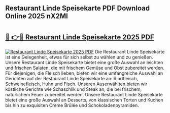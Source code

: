 ## Restaurant Linde Speisekarte PDF Download Online 2025 nX2MI

# <h2><a href="http://gcc07au.nevu.top/?p=Restaurant+Linde+Speisekarte">🔗 👉🔴 Restaurant Linde Speisekarte 2025 PDF</a></h2>

[![Restaurant Linde Speisekarte 2025 PDF](https://i.imgur.com/dBaPXMq.png)](http://gcc07au.nevu.top/?p=Restaurant+Linde+Speisekarte)
Die Restaurant Linde Speisekarte ist eine Gelegenheit, etwas für sich selbst zu wählen und zu genießen. Unsere Restaurant Linde Speisekarte bietet eine große Auswahl an leichten und frischen Salaten, die mit frischem Gemüse und Obst zubereitet werden. Für diejenigen, die Fleisch lieben, bieten wir eine umfangreiche Auswahl an Gerichten auf der Restaurant Linde Speisekarte an: Rindfleisch, Schweinefleisch, Huhn und Fisch. Unseren Auserwählten bieten wir köstliche Gerichte wie Schaschlik und Steak an, die bei frischem, natürlichem Feuer zubereitet werden. Unsere Restaurant Linde Speisekarte bietet eine große Auswahl an Desserts, von klassischen Torten und Kuchen bis hin zu exquisiten Crème Brûlée und Schokoladenpyramiden.
